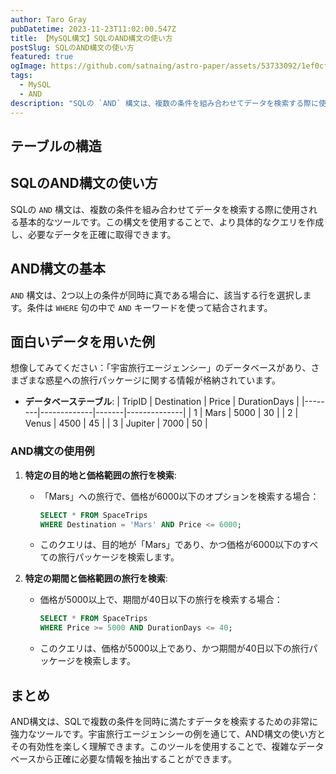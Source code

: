 ```yaml
---
author: Taro Gray
pubDatetime: 2023-11-23T11:02:00.547Z
title: 【MySQL構文】SQLのAND構文の使い方
postSlug: SQLのAND構文の使い方
featured: true
ogImage: https://github.com/satnaing/astro-paper/assets/53733092/1ef0cf03-8137-4d67-ac81-84a032119e3a
tags:
  - MySQL
  - AND
description: "SQLの `AND` 構文は、複数の条件を組み合わせてデータを検索する際に使用される基本的なツールです。この構文を使用することで、より具体的なクエリを作成し、必要なデータを正確に取得できます。"
---
```


## テーブルの構造

## SQLのAND構文の使い方

SQLの `AND` 構文は、複数の条件を組み合わせてデータを検索する際に使用される基本的なツールです。この構文を使用することで、より具体的なクエリを作成し、必要なデータを正確に取得できます。

## AND構文の基本

`AND` 構文は、2つ以上の条件が同時に真である場合に、該当する行を選択します。条件は `WHERE` 句の中で `AND` キーワードを使って結合されます。

## 面白いデータを用いた例

想像してみてください：「宇宙旅行エージェンシー」のデータベースがあり、さまざまな惑星への旅行パッケージに関する情報が格納されています。

- **データベーステーブル**:
  | TripID | Destination | Price | DurationDays |
  |--------|-------------|-------|--------------|
  | 1 | Mars | 5000 | 30 |
  | 2 | Venus | 4500 | 45 |
  | 3 | Jupiter | 7000 | 50 |

### AND構文の使用例

1. **特定の目的地と価格範囲の旅行を検索**:

   - 「Mars」への旅行で、価格が6000以下のオプションを検索する場合：
     ```sql
     SELECT * FROM SpaceTrips
     WHERE Destination = 'Mars' AND Price <= 6000;
     ```
   - このクエリは、目的地が「Mars」であり、かつ価格が6000以下のすべての旅行パッケージを検索します。

2. **特定の期間と価格範囲の旅行を検索**:
   - 価格が5000以上で、期間が40日以下の旅行を検索する場合：
     ```sql
     SELECT * FROM SpaceTrips
     WHERE Price >= 5000 AND DurationDays <= 40;
     ```
   - このクエリは、価格が5000以上であり、かつ期間が40日以下の旅行パッケージを検索します。

## まとめ

AND構文は、SQLで複数の条件を同時に満たすデータを検索するための非常に強力なツールです。宇宙旅行エージェンシーの例を通じて、AND構文の使い方とその有効性を楽しく理解できます。このツールを使用することで、複雑なデータベースから正確に必要な情報を抽出することができます。
